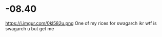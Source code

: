# -08.40
https://i.imgur.com/0kl582u.png
One of my rices for swagarch ikr wtf is swagarch u but get me
